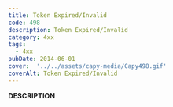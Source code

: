 ```yaml
---
title: Token Expired/Invalid
code: 498
description: Token Expired/Invalid
category: 4xx
tags:
  - 4xx
pubDate: 2014-06-01
cover:  '../../assets/capy-media/Capy498.gif'
coverAlt: Token Expired/Invalid
---
```


__DESCRIPTION__